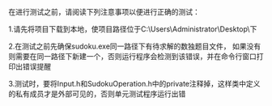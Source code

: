 在进行测试之前，请阅读下列注意事项以便进行正确的测试：

1.请先将项目下载到本地，使项目路径位于C:\\Users\\Administrator\\Desktop\\下

2.在测试之前先确保sudoku.exe同一路径下有待求解的数独题目文件，
  如果没有则需要在同一路径下新建一个，否则运行程序会检测到该错误，并在命令行窗口打印出错误提醒

3.测试时，要将Input.h和SudokuOperation.h中的private注释掉，这样类中定义的私有成员才是外部可见的，否则单元测试程序运行出错
